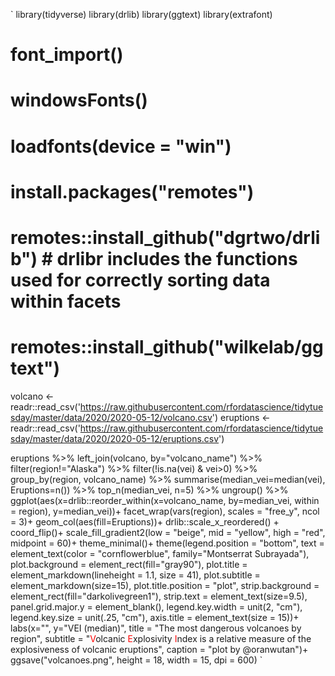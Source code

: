 `
library(tidyverse)
library(drlib)
library(ggtext)
library(extrafont)
# font_import()
# windowsFonts()
# loadfonts(device = "win")
# install.packages("remotes")
# remotes::install_github("dgrtwo/drlib") # drlibr includes the functions used for correctly sorting data within facets
# remotes::install_github("wilkelab/ggtext")

volcano <- readr::read_csv('https://raw.githubusercontent.com/rfordatascience/tidytuesday/master/data/2020/2020-05-12/volcano.csv')
eruptions <- readr::read_csv('https://raw.githubusercontent.com/rfordatascience/tidytuesday/master/data/2020/2020-05-12/eruptions.csv')

eruptions %>% 
  left_join(volcano, by="volcano_name") %>% 
  filter(region!="Alaska") %>%
  filter(!is.na(vei) & vei>0) %>% 
  group_by(region, volcano_name) %>% 
  summarise(median_vei=median(vei), Eruptions=n()) %>%
  top_n(median_vei, n=5) %>% 
  ungroup() %>% 
  ggplot(aes(x=drlib::reorder_within(x=volcano_name, by=median_vei, within = region), y=median_vei))+
  facet_wrap(vars(region), scales = "free_y", ncol = 3)+
  geom_col(aes(fill=Eruptions))+
  drlib::scale_x_reordered() + 
  coord_flip()+
  scale_fill_gradient2(low = "beige", mid = "yellow", high = "red", midpoint = 60)+
  theme_minimal()+
  theme(legend.position = "bottom", 
        text = element_text(color = "cornflowerblue",
                             family="Montserrat Subrayada"),
        plot.background = element_rect(fill="gray90"),
        plot.title = element_markdown(lineheight = 1.1, size = 41),
        plot.subtitle = element_markdown(size=15),
        plot.title.position = "plot",
        strip.background = element_rect(fill="darkolivegreen1"),
        strip.text = element_text(size=9.5),
        panel.grid.major.y = element_blank(),
        legend.key.width = unit(2, "cm"),
        legend.key.size = unit(.25, "cm"),
        axis.title = element_text(size = 15))+
  labs(x="", y="VEI (median)",
       title = "The most dangerous volcanoes by region",
       subtitle = "<span style = 'color:red;'>V</span>olcanic
       <span style = 'color:red;'>E</span>xplosivity <span style = 'color:red;'>I</span>ndex
       is a relative measure of the explosiveness of volcanic eruptions",
       caption = "plot by @oranwutan")+
  ggsave("volcanoes.png", height = 18, width = 15, dpi = 600)
  `
  
